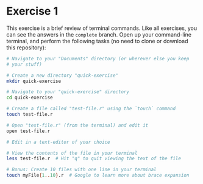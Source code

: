 # Exercise 1

This exercise is a brief review of terminal commands. Like all
exercises, you can see the answers in the `complete` branch. Open up
your command-line terminal, and perform the following tasks (no need
to clone or download this repository):

```bash
# Navigate to your "Documents" directory (or wherever else you keep
# your stuff)

# Create a new directory "quick-exercise"
mkdir quick-exercise

# Navigate to your "quick-exercise" directory
cd quick-exercise

# Create a file called "test-file.r" using the `touch` command
touch test-file.r

# Open "test-file.r" (from the terminal) and edit it
open test-file.r

# Edit in a text-editor of your choice

# View the contents of the file in your terminal
less test-file.r  # Hit "q" to quit viewing the text of the file

# Bonus: Create 10 files with one line in your terminal
touch myFile{1..10}.r  # Google to learn more about brace expansion

```
